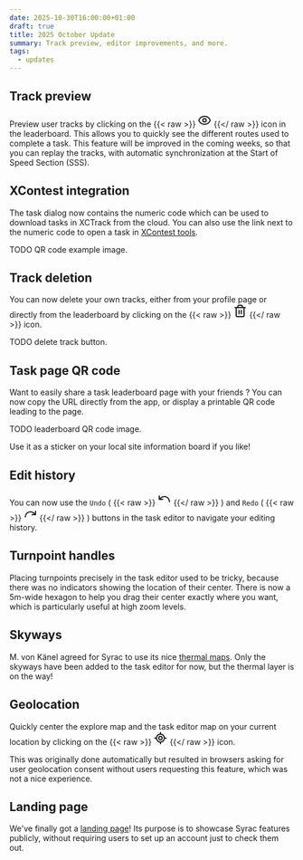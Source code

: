 ```yaml
---
date: 2025-10-30T16:00:00+01:00
draft: true
title: 2025 October Update
summary: Track preview, editor improvements, and more.
tags:
  - updates
---
```


## Track preview

Preview user tracks by clicking on the
{{< raw >}}
<svg xmlns="http://www.w3.org/2000/svg" width="24" height="24" viewBox="0 0 24 24" fill="none" stroke="currentColor" stroke-width="2" stroke-linecap="round" stroke-linejoin="round" class="lucide lucide-eye-icon lucide-eye"><path d="M2.062 12.348a1 1 0 0 1 0-.696 10.75 10.75 0 0 1 19.876 0 1 1 0 0 1 0 .696 10.75 10.75 0 0 1-19.876 0"/><circle cx="12" cy="12" r="3"/></svg>
{{</ raw >}}
icon in the leaderboard.
This allows you to quickly see the different routes used to complete a task.
This feature will be improved in the coming weeks, so that you can replay the tracks, with automatic synchronization at the Start of Speed Section (SSS).

## XContest integration

The task dialog now contains the numeric code which can be used to download tasks in XCTrack from the cloud.
You can also use the link next to the numeric code to open a task in [XContest tools](https://tools.xcontest.org/xctsk).

TODO QR code example image.

## Track deletion

You can now delete your own tracks, either from your profile page or directly from the leaderboard by clicking on the
{{< raw >}}
<svg xmlns="http://www.w3.org/2000/svg" width="24" height="24" viewBox="0 0 24 24" fill="none" stroke="currentColor" stroke-width="2" stroke-linecap="round" stroke-linejoin="round" class="lucide lucide-trash2-icon lucide-trash-2"><path d="M10 11v6"/><path d="M14 11v6"/><path d="M19 6v14a2 2 0 0 1-2 2H7a2 2 0 0 1-2-2V6"/><path d="M3 6h18"/><path d="M8 6V4a2 2 0 0 1 2-2h4a2 2 0 0 1 2 2v2"/></svg>
{{</ raw >}}
icon.

TODO delete track button.

## Task page QR code

Want to easily share a task leaderboard page with your friends ?
You can now copy the URL directly from the app, or display a printable QR code leading to the page.

TODO leaderboard QR code image.

Use it as a sticker on your local site information board if you like!

## Edit history

You can now use the `Undo` (
{{< raw >}}
<svg xmlns="http://www.w3.org/2000/svg" width="24" height="24" viewBox="0 0 24 24" fill="none" stroke="currentColor" stroke-width="2" stroke-linecap="round" stroke-linejoin="round" class="lucide lucide-undo-icon lucide-undo"><path d="M3 7v6h6"/><path d="M21 17a9 9 0 0 0-9-9 9 9 0 0 0-6 2.3L3 13"/></svg>
{{</ raw >}}
) and `Redo` (
{{< raw >}}
<svg xmlns="http://www.w3.org/2000/svg" width="24" height="24" viewBox="0 0 24 24" fill="none" stroke="currentColor" stroke-width="2" stroke-linecap="round" stroke-linejoin="round" class="lucide lucide-redo-icon lucide-redo"><path d="M21 7v6h-6"/><path d="M3 17a9 9 0 0 1 9-9 9 9 0 0 1 6 2.3l3 2.7"/></svg>
{{</ raw >}}
) buttons in the task editor to navigate your editing history.

## Turnpoint handles

Placing turnpoints precisely in the task editor used to be tricky, because there was no indicators showing the location of their center.
There is now a 5m-wide hexagon to help you drag their center exactly where you want, which is particularly useful at high zoom levels.

## Skyways

M. von Känel agreed for Syrac to use its nice [thermal maps](https://thermal.kk7.ch/).
Only the skyways have been added to the task editor for now, but the thermal layer is on the way!

## Geolocation

Quickly center the explore map and the task editor map on your current location by clicking on the
{{< raw >}}
<svg xmlns="http://www.w3.org/2000/svg" width="24" height="24" viewBox="0 0 24 24" fill="none" stroke="currentColor" stroke-width="2" stroke-linecap="round" stroke-linejoin="round" class="lucide lucide-locate-fixed-icon lucide-locate-fixed"><line x1="2" x2="5" y1="12" y2="12"/><line x1="19" x2="22" y1="12" y2="12"/><line x1="12" x2="12" y1="2" y2="5"/><line x1="12" x2="12" y1="19" y2="22"/><circle cx="12" cy="12" r="7"/><circle cx="12" cy="12" r="3"/></svg>
{{</ raw >}}
icon.

This was originally done automatically but resulted in browsers asking for user geolocation consent without users requesting this feature, which was not a nice experience.

## Landing page

We've finally got a [landing page](http://syrac.org/)!
Its purpose is to showcase Syrac features publicly, without requiring users to set up an account just to check them out.
